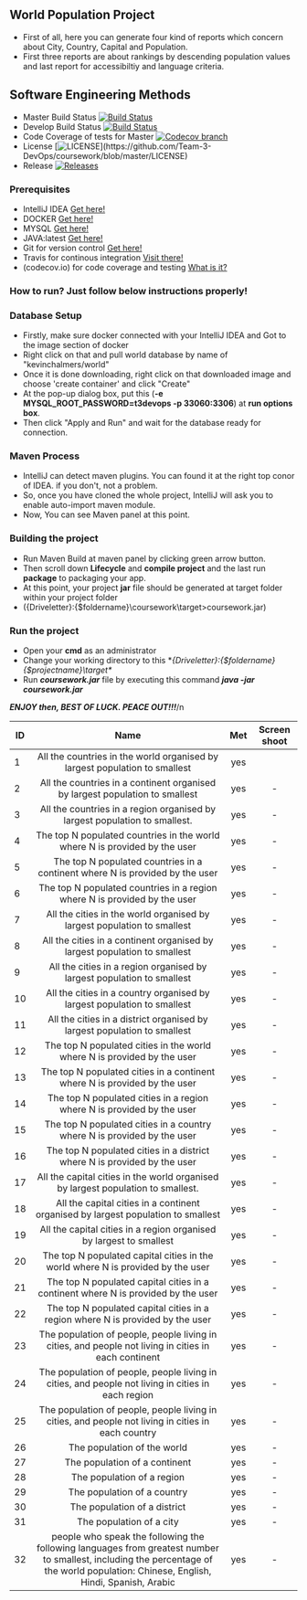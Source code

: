 ## World Population Project
- First of all, here you can generate four kind of reports which concern about City, Country, Capital and Population.
- First three reports are about rankings by descending population values and last report for accessibiltiy and language criteria. 

## Software Engineering Methods

- Master Build Status [![Build Status](https://travis-ci.com/Team-3-DevOps/coursework.svg?branch=master)](https://travis-ci.com/Team-3-DevOps/coursework)
- Develop Build Status [![Build Status](https://travis-ci.com/Team-3-DevOps/coursework.svg?branch=master)](https://travis-ci.com/Team-3-DevOps/coursework)
- Code Coverage of tests for Master [![Codecov branch](https://img.shields.io/codecov/c/github/Team-3-DevOps/coursework/master?style=plastic&logo=Codecov)](https://img.shields.io/codecov/c/github/Team-3-DevOps/coursework)
- License [![LICENSE](https://img.shields.io/github/license/Team-3-DevOps/coursework.svg?)](https://github.com/Team-3-DevOps/coursework/blob/master/LICENSE)
- Release [![Releases](https://img.shields.io/github/release/Team-3-DevOps/coursework/all.svg?style=plastic)](https://github.com/Team-3-DevOps/coursework/releases)

### Prerequisites
* IntelliJ IDEA [Get here!](https://www.jetbrains.com/)
* DOCKER [Get here!](https://hub.docker.com/)
* MYSQL [Get here!](https://dev.mysql.com/downloads/installer/)
* JAVA:latest [Get here!](https://www.oracle.com/technetwork/java/javase/downloads/index.html)
* Git for version control [Get here!](https://git-scm.com/downloads)
* Travis for continous integration [Visit there!](https://travis-ci.com/)
* (codecov.io) for code coverage and testing [What is it?](https://codecov.io/)

### How to run? Just follow below instructions properly!
### Database Setup
* Firstly, make sure docker connected with your IntelliJ IDEA and Got to the image section of docker
* Right click on that and pull world database by name of "kevinchalmers/world"
* Once it is done downloading, right click on that downloaded image and choose 'create container' and click "Create"
* At the pop-up dialog box, put this (**-e MYSQL_ROOT_PASSWORD=t3devops -p 33060:3306**) at __run options box__. 
* Then click "Apply and Run" and wait for the database ready for connection. 

### Maven Process
* IntelliJ can detect maven plugins. You can found it at the right top conor of IDEA. if you don't, not a problem.
* So, once you have cloned the whole project, IntelliJ will ask you to enable auto-import maven module.
* Now, You can see Maven panel at this point.

### Building the project
* Run Maven Build at maven panel by clicking green arrow button. 
* Then scroll down **Lifecycle** and **compile project** and the last run **package** to packaging your app. 
* At this point, your project **jar** file should be generated at target folder within your project folder
* ({Driveletter}:\{$foldername}\coursework\target>coursework.jar) 

### Run the project 
* Open your **cmd** as an administrator  
* Change your working directory to this **{Driveletter}:\{$foldername}\{$projectname}\target\**
* Run ***coursework.jar*** file by executing this command ***java -jar coursework.jar***


***ENJOY then, BEST OF LUCK. PEACE OUT!!!***/n

| ID | Name | Met | Screen shoot | 
| -- |:--------:|:-----------:|:------------:|
| 1 | All the countries in the world organised by largest population to smallest | yes |  | High |
| 2 | All the countries in a continent organised by largest population to smallest | yes| - | High |
| 3 | All the countries in a region organised by largest population to smallest. | yes| - | High |
| 4 | The top N populated countries in the world where N is provided by the user | yes| - | High |
| 5 | The top N populated countries in a continent where N is provided by the user | yes| - | High |
| 6 | The top N populated countries in a region where N is provided by the user | yes| - | High |
| 7 | All the cities in the world organised by largest population to smallest | yes| - | High |
| 8 | All the cities in a continent organised by largest population to smallest | yes| - | High |
| 9 | All the cities in a region organised by largest population to smallest | yes| - | High |
| 10 | All the cities in a country organised by largest population to smallest | yes| - | High |
| 11 | All the cities in a district organised by largest population to smallest | yes| - | High |
| 12 | The top N populated cities in the world where N is provided by the user | yes| - | High |
| 13 | The top N populated cities in a continent where N is provided by the user | yes| - | High |
| 14 | The top N populated cities in a region where N is provided by the user | yes| - | High |
| 15 |The top N populated cities in a country where N is provided by the user | yes| - | High |
| 16 | The top N populated cities in a district where N is provided by the user | yes| - | High |
| 17 | All the capital cities in the world organised by largest population to smallest.| yes| - | High |
| 18 | All the capital cities in a continent organised by largest population to smallest| yes| - | High |
| 19 |All the capital cities in a region organised by largest to smallest | yes| - | High |
| 20 | The top N populated capital cities in the world where N is provided by the user | yes| - | High |
| 21 | The top N populated capital cities in a continent where N is provided by the user | yes| - | High |
| 22 | The top N populated capital cities in a region where N is provided by the user| yes| - | High |
| 23 | The population of people, people living in cities, and people not living in cities in each continent| yes| - | High |
| 24 | The population of people, people living in cities, and people not living in cities in each region| yes| - | High |
| 25 |The population of people, people living in cities, and people not living in cities in each country| yes| - | High |
| 26 | The population of the world| yes| - | High |
| 27 | The population of a continent | yes| - | High |
| 28 | The population of a region | yes| - | High |
| 29 | The population of a country| yes| - | High |
| 30 | The population of a district | yes| - | High |
| 31 |The population of a city | yes| - | High |
| 32 |people who speak the following the following languages from greatest number to smallest, including the percentage of the world population: Chinese, English, Hindi, Spanish, Arabic | yes| - | High |




